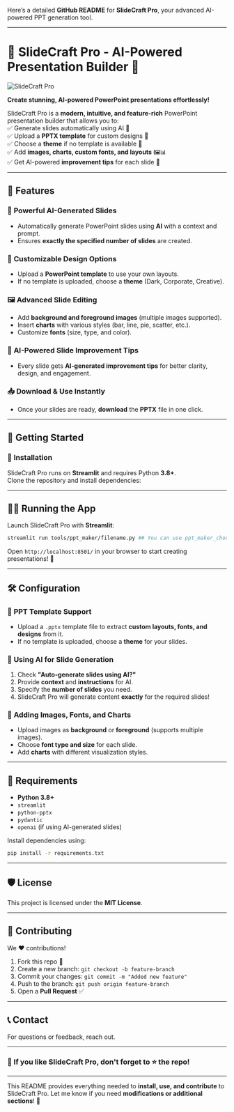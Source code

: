 Here’s a detailed **GitHub README** for **SlideCraft Pro**, your advanced AI-powered PPT generation tool.

---

# 🎨 SlideCraft Pro - AI-Powered Presentation Builder 🚀  

![SlideCraft Pro](https://github.com/user-attachments/assets/b2519126-31e4-40dd-87c9-5ce5132a7efb)

**Create stunning, AI-powered PowerPoint presentations effortlessly!**  

SlideCraft Pro is a **modern, intuitive, and feature-rich** PowerPoint presentation builder that allows you to:  
✅ Generate slides automatically using AI 🚀  
✅ Upload a **PPTX template** for custom designs 🎨  
✅ Choose a **theme** if no template is available 🌈  
✅ Add **images, charts, custom fonts, and layouts** 🖼️📊  
✅ Get AI-powered **improvement tips** for each slide 🧠  

---
## 📌 Features  

### 🎯 **Powerful AI-Generated Slides**
- Automatically generate PowerPoint slides using **AI** with a context and prompt.  
- Ensures **exactly the specified number of slides** are created.  

### 🎨 **Customizable Design Options**
- Upload a **PowerPoint template** to use your own layouts.  
- If no template is uploaded, choose a **theme** (Dark, Corporate, Creative).  

### 🖼️ **Advanced Slide Editing**
- Add **background and foreground images** (multiple images supported).  
- Insert **charts** with various styles (bar, line, pie, scatter, etc.).  
- Customize **fonts** (size, type, and color).  

### 🧠 **AI-Powered Slide Improvement Tips**
- Every slide gets **AI-generated improvement tips** for better clarity, design, and engagement.  

### 📥 **Download & Use Instantly**
- Once your slides are ready, **download** the **PPTX** file in one click.  



---
## 🚀 Getting Started  

### 🔧 **Installation**
SlideCraft Pro runs on **Streamlit** and requires Python **3.8+**.  
Clone the repository and install dependencies:  


---
## 🏃‍♂️ Running the App  

Launch SlideCraft Pro with **Streamlit**:  

```bash
streamlit run tools/ppt_maker/filename.py ## You can use ppt_maker_choose_theme.py
```

Open `http://localhost:8501/` in your browser to start creating presentations! 🎉  

---
## 🛠️ Configuration  

### 📁 **PPT Template Support**  
- Upload a `.pptx` template file to extract **custom layouts, fonts, and designs** from it.  
- If no template is uploaded, choose a **theme** for your slides.  

### 🤖 **Using AI for Slide Generation**  
1. Check **"Auto-generate slides using AI?"**  
2. Provide **context** and **instructions** for AI.  
3. Specify the **number of slides** you need.  
4. SlideCraft Pro will generate content **exactly** for the required slides!  

### 🎨 **Adding Images, Fonts, and Charts**  
- Upload images as **background** or **foreground** (supports multiple images).  
- Choose **font type and size** for each slide.  
- Add **charts** with different visualization styles.  

---
## 🔧 Requirements  

- **Python 3.8+**  
- `streamlit`  
- `python-pptx`  
- `pydantic`  
- `openai` (if using AI-generated slides)  

Install dependencies using:  

```bash
pip install -r requirements.txt
```

---
## 🛡️ License  

This project is licensed under the **MIT License**.  

---
## 🤝 Contributing  

We ❤️ contributions!  

1. Fork this repo 🍴  
2. Create a new branch: `git checkout -b feature-branch`  
3. Commit your changes: `git commit -m "Added new feature"`  
4. Push to the branch: `git push origin feature-branch`  
5. Open a **Pull Request** ✅  

---
## 📞 Contact  

For questions or feedback, reach out.

---

### 🌟 If you like SlideCraft Pro, don't forget to ⭐ the repo!  

---

This README provides everything needed to **install, use, and contribute** to SlideCraft Pro. Let me know if you need **modifications or additional sections**! 🚀
